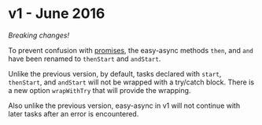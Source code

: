 
# v1 - June 2016

*Breaking changes!*

To prevent confusion with [promises](https://developer.mozilla.org/en-US/docs/Web/JavaScript/Reference/Global_Objects/Promise), the easy-async methods `then`, and `and` have been renamed to `thenStart` and `andStart`.

Unlike the previous version, by default, tasks declared with `start`, `thenStart`, and `andStart` will not be wrapped with a try/catch block.  There is a new option `wrapWithTry` that will provide the wrapping.

Also unlike the previous version, easy-async in v1 will not continue with later tasks after an error is encountered.
